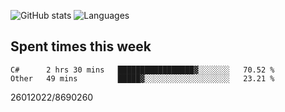 ![GitHub stats](https://github-readme-stats.vercel.app/api?username=emipa606&theme=github_dark&show_icons=true) 
![Languages](https://github-readme-stats.vercel.app/api/top-langs/?username=emipa606&theme=github_dark&layout=compact)

## Spent times this week
<!--START_SECTION:waka-->

```text
C#      2 hrs 30 mins   █████████████████▓░░░░░░░   70.52 %
Other   49 mins         █████▓░░░░░░░░░░░░░░░░░░░   23.21 %
```

<!--END_SECTION:waka-->


26012022/8690260

